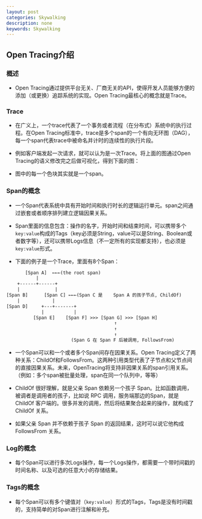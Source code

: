 ```yaml
---
layout: post
categories: Skywalking
description: none
keywords: Skywalking
---
```

## Open Tracing介绍

### 概述

- Open Tracing通过提供平台无关、厂商无关的API，使得开发人员能够方便的添加（或更换）追踪系统的实现。Open Tracing最核心的概念就是Trace。

### Trace

- 在广义上，一个trace代表了一个事务或者流程（在分布式）系统中的执行过程。在Open Tracing标准中，trace是多个span的一个有向无环图（DAG），每一个span代表trace中被命名并计时的连续性的执行片段。

- 例如客户端发起一次请求，就可以认为是一次Trace。将上面的图通过Open Tracing的语义修改完之后做可视化，得到下面的图：

- 图中的每一个色块其实就是一个span。

### Span的概念

- 一个Span代表系统中具有开始时间和执行时长的逻辑运行单元。span之间通过嵌套或者顺序排列建立逻辑因果关系。

- Span里面的信息包含：操作的名字，开始时间和结束时间，可以携带多个`key:value`构成的Tags（key必须是String，value可以是String、Boolean或者数字等），还可以携带Logs信息（不一定所有的实现都支持），也必须是`key:value`形式。

- 下面的例子是一个Trace，里面有8个Span：

```latex
       [Span A]  ←←←(the root span)        
           |
    +------+------+   
    |             |
[Span B]      [Span C] ←←←(Span C 是    Span A 的孩子节点, ChildOf)   
    |            |
[Span D]     +---+-------+
             |           |
          [Span E]    [Span F] >>> [Span G] >>> [Span H]                    
                                        ↑
                                        ↑
                                        ↑
                        (Span G 在 Span F 后被调用, FollowsFrom)
```

- 一个Span可以和一个或者多个Span间存在因果关系。Open Tracing定义了两种关系：ChildOf和FollowsFrom。这两种引用类型代表了子节点和父节点间的直接因果关系。未来，OpenTracing将支持非因果关系的span引用关系。（例如：多个span被批量处理，span在同一个队列中，等等）

- ChildOf 很好理解，就是父亲 Span 依赖另一个孩子 Span。比如函数调用，被调者是调用者的孩子，比如说 RPC 调用，服务端那边的Span，就是 ChildOf 客户端的。很多并发的调用，然后将结果聚合起来的操作，就构成了 ChildOf 关系。

- 如果父亲 Span 并不依赖于孩子 Span 的返回结果，这时可以说它他构成 FollowsFrom 关系。

### Log的概念

- 每个Span可以进行多次Logs操作，每一个Logs操作，都需要一个带时间戳的时间名称、以及可选的任意大小的存储结果。

###  Tags的概念

- 每个Span可以有多个键值对（`key:value`）形式的Tags，Tags是没有时间戳的，支持简单的对Span进行注解和补充。